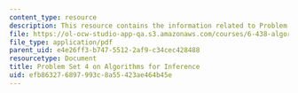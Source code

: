 ```yaml
---
content_type: resource
description: This resource contains the information related to Problem Set 4.
file: https://ol-ocw-studio-app-qa.s3.amazonaws.com/courses/6-438-algorithms-for-inference-fall-2014/efb863276897993c8a55423ae464b45e_MIT6_438F14_ps4.pdf
file_type: application/pdf
parent_uid: e4e26ff3-b747-5512-2af9-c34cec428488
resourcetype: Document
title: Problem Set 4 on Algorithms for Inference
uid: efb86327-6897-993c-8a55-423ae464b45e
---
```

